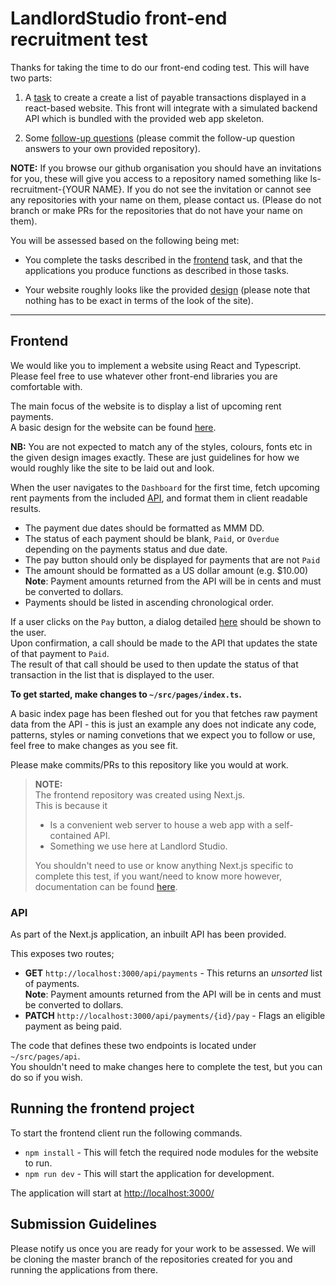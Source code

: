 # LandlordStudio front-end recruitment test

Thanks for taking the time to do our front-end coding test. This will have two parts:

1. A [task](#frontend) to create a create a list of payable transactions displayed in a react-based website. This front will integrate with a simulated backend API which is bundled with the provided web app skeleton.

2. Some [follow-up questions](./FOLLOW-UP.md) (please commit the follow-up question answers to your own provided repository).

**NOTE:** If you browse our github organisation you should have an invitations for you, these will give you access to a repository named something like ls-recruitment-{YOUR NAME}. If you do not see the invitation or cannot see any repositories with your name on them, please contact us. (Please do not branch or make PRs for the repositories that do not have your name on them).

You will be assessed based on the following being met:

- You complete the tasks described in the [frontend](#frontend) task, and that the applications you produce functions as described in those tasks.

- Your website roughly looks like the provided [design](./design-spec/payment_list.png) (please note that nothing has to be exact in terms of the look of the site).

---

## Frontend

We would like you to implement a website using React and Typescript.  
Please feel free to use whatever other front-end libraries you are comfortable with.

The main focus of the website is to display a list of upcoming rent payments.  
A basic design for the website can be found [here](./design-spec/payment_list.png).

**NB:**
You are not expected to match any of the styles, colours, fonts etc in the given design images exactly. These are just guidelines for how we would roughly like the site to be laid out and look.

When the user navigates to the `Dashboard` for the first time, fetch upcoming rent payments from the included [API](#API), and format them in client readable results.

- The payment due dates should be formatted as MMM DD.
- The status of each payment should be blank, `Paid`, or `Overdue` depending on the payments status and due date.
- The pay button should only be displayed for payments that are not `Paid`
- The amount should be formatted as a US dollar amount (e.g. \$10.00)  
  **Note**: Payment amounts returned from the API will be in cents and must be converted to dollars.
- Payments should be listed in ascending chronological order.

If a user clicks on the `Pay` button, a dialog detailed [here](./design-spec/pay.png) should be shown to the user.  
Upon confirmation, a call should be made to the API that updates the state of that payment to `Paid`.  
The result of that call should be used to then update the status of that transaction in the list that is displayed to the user.

**To get started, make changes to `~/src/pages/index.ts`.**

A basic index page has been fleshed out for you that fetches raw payment data from the API - this is just an example any does not indicate any code, patterns, styles or naming convetions that we expect you to follow or use, feel free to make changes as you see fit.

Please make commits/PRs to this repository like you would at work.

> **NOTE:**  
> The frontend repository was created using Next.js.  
> This is because it
>
> - Is a convenient web server to house a web app with a self-contained API.
> - Something we use here at Landlord Studio.
>
> You shouldn't need to use or know anything Next.js specific to complete this test, if you want/need to know more however, documentation can be found [here](https://nextjs.org/docs).

### API <a name="API"></a>

As part of the Next.js application, an inbuilt API has been provided.

This exposes two routes;

- **GET** `http://localhost:3000/api/payments` - This returns an _unsorted_ list of payments.  
  **Note**: Payment amounts returned from the API will be in cents and must be converted to dollars.
- **PATCH** `http://localhost:3000/api/payments/{id}/pay` - Flags an eligible payment as being paid.

The code that defines these two endpoints is located under `~/src/pages/api`.  
You shouldn't need to make changes here to complete the test, but you can do so if you wish.

## Running the frontend project

To start the frontend client run the following commands.

- `npm install` - This will fetch the required node modules for the website to run.
- `npm run dev` - This will start the application for development.

The application will start at [http://localhost:3000/](http://localhost:3000/)

## Submission Guidelines

Please notify us once you are ready for your work to be assessed. We will be cloning the master branch of the repositories created for you and running the applications from there.
